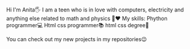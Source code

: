Hi I'm Anita🖐
I am a teen who is in love with computers, electricity and anything else related to math and physics 📖❤
My skills:
  Phython programmer💻
  Html css programmer📚
  html css degree📝

You can check out my new projects in my repositories😉
